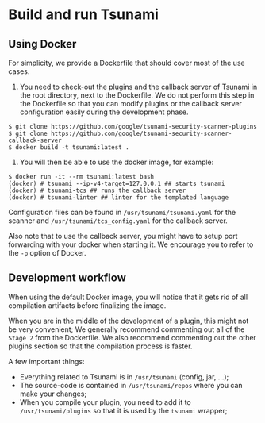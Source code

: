 # Build and run Tsunami

## Using Docker

For simplicity, we provide a Dockerfile that should cover most of the use
cases.

1. You need to check-out the plugins and the callback server of Tsunami in the
root directory, next to the Dockerfile. We do not perform this step in the
Dockerfile so that you can modify plugins or the callback server configuration
easily during the development phase.

```
$ git clone https://github.com/google/tsunami-security-scanner-plugins
$ git clone https://github.com/google/tsunami-security-scanner-callback-server
$ docker build -t tsunami:latest .
```

1. You will then be able to use the docker image, for example:

```
$ docker run -it --rm tsunami:latest bash
(docker) # tsunami --ip-v4-target=127.0.0.1 ## starts tsunami
(docker) # tsunami-tcs ## runs the callback server
(docker) # tsunami-linter ## linter for the templated language
```

Configuration files can be found in `/usr/tsunami/tsunami.yaml` for the scanner
and `/usr/tsunami/tcs_config.yaml` for the callback server.

Also note that to use the callback server, you might have to setup port
forwarding with your docker when starting it. We encourage you to refer to the
`-p` option of Docker.

## Development workflow

When using the default Docker image, you will notice that it gets rid of all
compilation artifacts before finalizing the image.

When you are in the middle of the development of a plugin, this might not be
very convenient; We generally recommend commenting out all of the `Stage 2` from
the Dockerfile. We also recommend commenting out the other plugins section so
that the compilation process is faster.

A few important things:

- Everything related to Tsunami is in `/usr/tsunami` (config, jar, ...);
- The source-code is contained in `/usr/tsunami/repos` where you can make your
changes;
- When you compile your plugin, you need to add it to `/usr/tsunami/plugins` so
that it is used by the `tsunami` wrapper;
